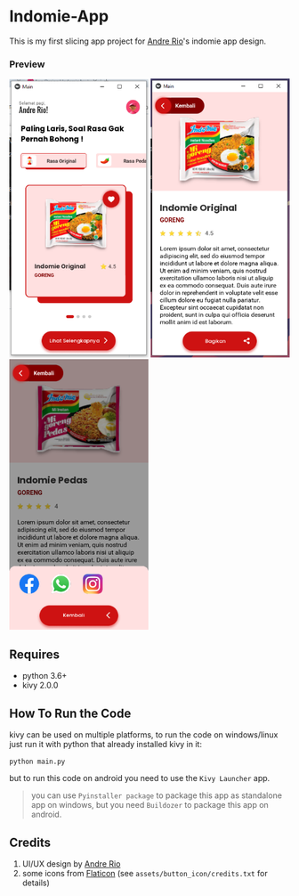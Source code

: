 # Indomie-App
This is my first slicing app project for [Andre Rio](https://github.com/andregans)'s indomie app design.
### Preview
<img src="/preview/image.PNG" alt="drawing" width="250"/> <img src="/preview/image2.PNG" alt="drawing" width="250"/> <img src="/preview/image3.PNG" alt="drawing" width="250"/>
## Requires
- python 3.6+
- kivy 2.0.0
## How To Run the Code
kivy can be used on multiple platforms, to run the code on windows/linux just run it with python that already installed kivy in it:
``` 
python main.py
```
but to run this code on android you need to use the `Kivy Launcher` app.
>you can use `Pyinstaller package` to package this app as standalone app on windows, but you need `Buildozer` to package this app on android.
## Credits
1. UI/UX design by [Andre Rio](https://github.com/andregans)
2. some icons from [Flaticon](https://www.flaticon.com/) (see `assets/button_icon/credits.txt` for details)



